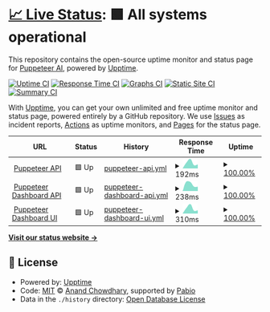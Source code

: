 # [📈 Live Status](https://Puppeteer-ai.github.io/upptime): <!--live status--> **🟩 All systems operational**

This repository contains the open-source uptime monitor and status page for [Puppeteer AI](https://puppeteerai.com), powered by [Upptime](https://github.com/upptime/upptime).

[![Uptime CI](https://github.com/Puppeteer-ai/upptime/workflows/Uptime%20CI/badge.svg)](https://github.com/Puppeteer-ai/upptime/actions?query=workflow%3A%22Uptime+CI%22)
[![Response Time CI](https://github.com/Puppeteer-ai/upptime/workflows/Response%20Time%20CI/badge.svg)](https://github.com/Puppeteer-ai/upptime/actions?query=workflow%3A%22Response+Time+CI%22)
[![Graphs CI](https://github.com/Puppeteer-ai/upptime/workflows/Graphs%20CI/badge.svg)](https://github.com/Puppeteer-ai/upptime/actions?query=workflow%3A%22Graphs+CI%22)
[![Static Site CI](https://github.com/Puppeteer-ai/upptime/workflows/Static%20Site%20CI/badge.svg)](https://github.com/Puppeteer-ai/upptime/actions?query=workflow%3A%22Static+Site+CI%22)
[![Summary CI](https://github.com/Puppeteer-ai/upptime/workflows/Summary%20CI/badge.svg)](https://github.com/Puppeteer-ai/upptime/actions?query=workflow%3A%22Summary+CI%22)

With [Upptime](https://upptime.js.org), you can get your own unlimited and free uptime monitor and status page, powered entirely by a GitHub repository. We use [Issues](https://github.com/Puppeteer-ai/upptime/issues) as incident reports, [Actions](https://github.com/Puppeteer-ai/upptime/actions) as uptime monitors, and [Pages](https://Puppeteer-ai.github.io/upptime) for the status page.

<!--start: status pages-->
<!-- This summary is generated by Upptime (https://github.com/upptime/upptime) -->
<!-- Do not edit this manually, your changes will be overwritten -->
<!-- prettier-ignore -->
| URL | Status | History | Response Time | Uptime |
| --- | ------ | ------- | ------------- | ------ |
| <img alt="" src="https://icons.duckduckgo.com/ip3/api.puppeteerai.com.ico" height="13"> [Puppeteer API](https://api.puppeteerai.com/) | 🟩 Up | [puppeteer-api.yml](https://github.com/Puppeteer-ai/upptime/commits/HEAD/history/puppeteer-api.yml) | <details><summary><img alt="Response time graph" src="./graphs/puppeteer-api/response-time-week.png" height="20"> 192ms</summary><br><a href="https://status.puppeteerai.com/history/puppeteer-api"><img alt="Response time 192" src="https://img.shields.io/endpoint?url=https%3A%2F%2Fraw.githubusercontent.com%2FPuppeteer-ai%2Fupptime%2FHEAD%2Fapi%2Fpuppeteer-api%2Fresponse-time.json"></a><br><a href="https://status.puppeteerai.com/history/puppeteer-api"><img alt="24-hour response time 192" src="https://img.shields.io/endpoint?url=https%3A%2F%2Fraw.githubusercontent.com%2FPuppeteer-ai%2Fupptime%2FHEAD%2Fapi%2Fpuppeteer-api%2Fresponse-time-day.json"></a><br><a href="https://status.puppeteerai.com/history/puppeteer-api"><img alt="7-day response time 192" src="https://img.shields.io/endpoint?url=https%3A%2F%2Fraw.githubusercontent.com%2FPuppeteer-ai%2Fupptime%2FHEAD%2Fapi%2Fpuppeteer-api%2Fresponse-time-week.json"></a><br><a href="https://status.puppeteerai.com/history/puppeteer-api"><img alt="30-day response time 192" src="https://img.shields.io/endpoint?url=https%3A%2F%2Fraw.githubusercontent.com%2FPuppeteer-ai%2Fupptime%2FHEAD%2Fapi%2Fpuppeteer-api%2Fresponse-time-month.json"></a><br><a href="https://status.puppeteerai.com/history/puppeteer-api"><img alt="1-year response time 192" src="https://img.shields.io/endpoint?url=https%3A%2F%2Fraw.githubusercontent.com%2FPuppeteer-ai%2Fupptime%2FHEAD%2Fapi%2Fpuppeteer-api%2Fresponse-time-year.json"></a></details> | <details><summary><a href="https://status.puppeteerai.com/history/puppeteer-api">100.00%</a></summary><a href="https://status.puppeteerai.com/history/puppeteer-api"><img alt="All-time uptime 100.00%" src="https://img.shields.io/endpoint?url=https%3A%2F%2Fraw.githubusercontent.com%2FPuppeteer-ai%2Fupptime%2FHEAD%2Fapi%2Fpuppeteer-api%2Fuptime.json"></a><br><a href="https://status.puppeteerai.com/history/puppeteer-api"><img alt="24-hour uptime 100.00%" src="https://img.shields.io/endpoint?url=https%3A%2F%2Fraw.githubusercontent.com%2FPuppeteer-ai%2Fupptime%2FHEAD%2Fapi%2Fpuppeteer-api%2Fuptime-day.json"></a><br><a href="https://status.puppeteerai.com/history/puppeteer-api"><img alt="7-day uptime 100.00%" src="https://img.shields.io/endpoint?url=https%3A%2F%2Fraw.githubusercontent.com%2FPuppeteer-ai%2Fupptime%2FHEAD%2Fapi%2Fpuppeteer-api%2Fuptime-week.json"></a><br><a href="https://status.puppeteerai.com/history/puppeteer-api"><img alt="30-day uptime 100.00%" src="https://img.shields.io/endpoint?url=https%3A%2F%2Fraw.githubusercontent.com%2FPuppeteer-ai%2Fupptime%2FHEAD%2Fapi%2Fpuppeteer-api%2Fuptime-month.json"></a><br><a href="https://status.puppeteerai.com/history/puppeteer-api"><img alt="1-year uptime 100.00%" src="https://img.shields.io/endpoint?url=https%3A%2F%2Fraw.githubusercontent.com%2FPuppeteer-ai%2Fupptime%2FHEAD%2Fapi%2Fpuppeteer-api%2Fuptime-year.json"></a></details>
| <img alt="" src="https://icons.duckduckgo.com/ip3/dashboard-api.puppeteerai.com.ico" height="13"> [Puppeteer Dashboard API](https://dashboard-api.puppeteerai.com/api/health) | 🟩 Up | [puppeteer-dashboard-api.yml](https://github.com/Puppeteer-ai/upptime/commits/HEAD/history/puppeteer-dashboard-api.yml) | <details><summary><img alt="Response time graph" src="./graphs/puppeteer-dashboard-api/response-time-week.png" height="20"> 238ms</summary><br><a href="https://status.puppeteerai.com/history/puppeteer-dashboard-api"><img alt="Response time 238" src="https://img.shields.io/endpoint?url=https%3A%2F%2Fraw.githubusercontent.com%2FPuppeteer-ai%2Fupptime%2FHEAD%2Fapi%2Fpuppeteer-dashboard-api%2Fresponse-time.json"></a><br><a href="https://status.puppeteerai.com/history/puppeteer-dashboard-api"><img alt="24-hour response time 238" src="https://img.shields.io/endpoint?url=https%3A%2F%2Fraw.githubusercontent.com%2FPuppeteer-ai%2Fupptime%2FHEAD%2Fapi%2Fpuppeteer-dashboard-api%2Fresponse-time-day.json"></a><br><a href="https://status.puppeteerai.com/history/puppeteer-dashboard-api"><img alt="7-day response time 238" src="https://img.shields.io/endpoint?url=https%3A%2F%2Fraw.githubusercontent.com%2FPuppeteer-ai%2Fupptime%2FHEAD%2Fapi%2Fpuppeteer-dashboard-api%2Fresponse-time-week.json"></a><br><a href="https://status.puppeteerai.com/history/puppeteer-dashboard-api"><img alt="30-day response time 238" src="https://img.shields.io/endpoint?url=https%3A%2F%2Fraw.githubusercontent.com%2FPuppeteer-ai%2Fupptime%2FHEAD%2Fapi%2Fpuppeteer-dashboard-api%2Fresponse-time-month.json"></a><br><a href="https://status.puppeteerai.com/history/puppeteer-dashboard-api"><img alt="1-year response time 238" src="https://img.shields.io/endpoint?url=https%3A%2F%2Fraw.githubusercontent.com%2FPuppeteer-ai%2Fupptime%2FHEAD%2Fapi%2Fpuppeteer-dashboard-api%2Fresponse-time-year.json"></a></details> | <details><summary><a href="https://status.puppeteerai.com/history/puppeteer-dashboard-api">100.00%</a></summary><a href="https://status.puppeteerai.com/history/puppeteer-dashboard-api"><img alt="All-time uptime 100.00%" src="https://img.shields.io/endpoint?url=https%3A%2F%2Fraw.githubusercontent.com%2FPuppeteer-ai%2Fupptime%2FHEAD%2Fapi%2Fpuppeteer-dashboard-api%2Fuptime.json"></a><br><a href="https://status.puppeteerai.com/history/puppeteer-dashboard-api"><img alt="24-hour uptime 100.00%" src="https://img.shields.io/endpoint?url=https%3A%2F%2Fraw.githubusercontent.com%2FPuppeteer-ai%2Fupptime%2FHEAD%2Fapi%2Fpuppeteer-dashboard-api%2Fuptime-day.json"></a><br><a href="https://status.puppeteerai.com/history/puppeteer-dashboard-api"><img alt="7-day uptime 100.00%" src="https://img.shields.io/endpoint?url=https%3A%2F%2Fraw.githubusercontent.com%2FPuppeteer-ai%2Fupptime%2FHEAD%2Fapi%2Fpuppeteer-dashboard-api%2Fuptime-week.json"></a><br><a href="https://status.puppeteerai.com/history/puppeteer-dashboard-api"><img alt="30-day uptime 100.00%" src="https://img.shields.io/endpoint?url=https%3A%2F%2Fraw.githubusercontent.com%2FPuppeteer-ai%2Fupptime%2FHEAD%2Fapi%2Fpuppeteer-dashboard-api%2Fuptime-month.json"></a><br><a href="https://status.puppeteerai.com/history/puppeteer-dashboard-api"><img alt="1-year uptime 100.00%" src="https://img.shields.io/endpoint?url=https%3A%2F%2Fraw.githubusercontent.com%2FPuppeteer-ai%2Fupptime%2FHEAD%2Fapi%2Fpuppeteer-dashboard-api%2Fuptime-year.json"></a></details>
| <img alt="" src="https://icons.duckduckgo.com/ip3/dashboard.puppeteerai.com.ico" height="13"> [Puppeteer Dashboard UI](https://dashboard.puppeteerai.com/) | 🟩 Up | [puppeteer-dashboard-ui.yml](https://github.com/Puppeteer-ai/upptime/commits/HEAD/history/puppeteer-dashboard-ui.yml) | <details><summary><img alt="Response time graph" src="./graphs/puppeteer-dashboard-ui/response-time-week.png" height="20"> 310ms</summary><br><a href="https://status.puppeteerai.com/history/puppeteer-dashboard-ui"><img alt="Response time 310" src="https://img.shields.io/endpoint?url=https%3A%2F%2Fraw.githubusercontent.com%2FPuppeteer-ai%2Fupptime%2FHEAD%2Fapi%2Fpuppeteer-dashboard-ui%2Fresponse-time.json"></a><br><a href="https://status.puppeteerai.com/history/puppeteer-dashboard-ui"><img alt="24-hour response time 310" src="https://img.shields.io/endpoint?url=https%3A%2F%2Fraw.githubusercontent.com%2FPuppeteer-ai%2Fupptime%2FHEAD%2Fapi%2Fpuppeteer-dashboard-ui%2Fresponse-time-day.json"></a><br><a href="https://status.puppeteerai.com/history/puppeteer-dashboard-ui"><img alt="7-day response time 310" src="https://img.shields.io/endpoint?url=https%3A%2F%2Fraw.githubusercontent.com%2FPuppeteer-ai%2Fupptime%2FHEAD%2Fapi%2Fpuppeteer-dashboard-ui%2Fresponse-time-week.json"></a><br><a href="https://status.puppeteerai.com/history/puppeteer-dashboard-ui"><img alt="30-day response time 310" src="https://img.shields.io/endpoint?url=https%3A%2F%2Fraw.githubusercontent.com%2FPuppeteer-ai%2Fupptime%2FHEAD%2Fapi%2Fpuppeteer-dashboard-ui%2Fresponse-time-month.json"></a><br><a href="https://status.puppeteerai.com/history/puppeteer-dashboard-ui"><img alt="1-year response time 310" src="https://img.shields.io/endpoint?url=https%3A%2F%2Fraw.githubusercontent.com%2FPuppeteer-ai%2Fupptime%2FHEAD%2Fapi%2Fpuppeteer-dashboard-ui%2Fresponse-time-year.json"></a></details> | <details><summary><a href="https://status.puppeteerai.com/history/puppeteer-dashboard-ui">100.00%</a></summary><a href="https://status.puppeteerai.com/history/puppeteer-dashboard-ui"><img alt="All-time uptime 100.00%" src="https://img.shields.io/endpoint?url=https%3A%2F%2Fraw.githubusercontent.com%2FPuppeteer-ai%2Fupptime%2FHEAD%2Fapi%2Fpuppeteer-dashboard-ui%2Fuptime.json"></a><br><a href="https://status.puppeteerai.com/history/puppeteer-dashboard-ui"><img alt="24-hour uptime 100.00%" src="https://img.shields.io/endpoint?url=https%3A%2F%2Fraw.githubusercontent.com%2FPuppeteer-ai%2Fupptime%2FHEAD%2Fapi%2Fpuppeteer-dashboard-ui%2Fuptime-day.json"></a><br><a href="https://status.puppeteerai.com/history/puppeteer-dashboard-ui"><img alt="7-day uptime 100.00%" src="https://img.shields.io/endpoint?url=https%3A%2F%2Fraw.githubusercontent.com%2FPuppeteer-ai%2Fupptime%2FHEAD%2Fapi%2Fpuppeteer-dashboard-ui%2Fuptime-week.json"></a><br><a href="https://status.puppeteerai.com/history/puppeteer-dashboard-ui"><img alt="30-day uptime 100.00%" src="https://img.shields.io/endpoint?url=https%3A%2F%2Fraw.githubusercontent.com%2FPuppeteer-ai%2Fupptime%2FHEAD%2Fapi%2Fpuppeteer-dashboard-ui%2Fuptime-month.json"></a><br><a href="https://status.puppeteerai.com/history/puppeteer-dashboard-ui"><img alt="1-year uptime 100.00%" src="https://img.shields.io/endpoint?url=https%3A%2F%2Fraw.githubusercontent.com%2FPuppeteer-ai%2Fupptime%2FHEAD%2Fapi%2Fpuppeteer-dashboard-ui%2Fuptime-year.json"></a></details>

<!--end: status pages-->

[**Visit our status website →**](https://Puppeteer-ai.github.io/upptime)

## 📄 License

- Powered by: [Upptime](https://github.com/upptime/upptime)
- Code: [MIT](./LICENSE) © [Anand Chowdhary](https://anandchowdhary.com), supported by [Pabio](https://pabio.com)
- Data in the `./history` directory: [Open Database License](https://opendatacommons.org/licenses/odbl/1-0/)
